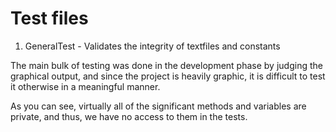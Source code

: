 # Test files

1. GeneralTest - Validates the integrity of textfiles and constants

The main bulk of testing was done in the development phase by judging the
graphical output, and since the project is heavily graphic, it is difficult to test it otherwise in a meaningful manner.

As you can see, virtually all of the significant methods and variables are
private, and thus, we have no access to them in the tests.
